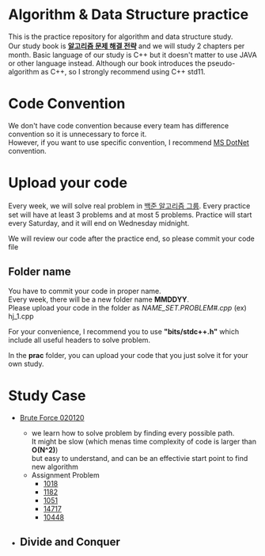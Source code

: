 
# Algorithm & Data Structure practice

This is the practice repository for algorithm and data structure study.  
Our study book is **[알고리즘 문제 해결 전략](https://book.algospot.com/index.html)** and we will study 2 chapters per month.
Basic language of our study is C++ but it doesn't matter to use JAVA or other language instead. Although our book introduces the pseudo-algorithm as C++, so I strongly recommend using C++ std11.


# Code Convention

We don't have code convention because every team has difference convention so it is unnecessary to force it.  
However, if you want to use specific convention, I recommend [MS DotNet](https://docs.microsoft.com/ko-kr/dotnet/csharp/programming-guide/inside-a-program/coding-conventions) convention.

# Upload your code

Every week, we will solve real problem in [백준 알고리즘 그룹](https://www.acmicpc.net/group/practice/2014/14). Every practice set will have at least 3 problems and at most 5 problems. Practice will start every Saturday, and it will end on Wednesday midnight.  
  
We will review our code after the practice end, so please commit your code file 

## Folder name

You have to commit your code in proper name.  
Every week, there will be a new folder name **MMDDYY**.  
Please upload your code in the folder as *NAME_SET.PROBLEM#.cpp* (ex) hj_1.cpp  
  
For your convenience, I recommend you to use **"bits/stdc++.h"** which include all useful headers to solve problem.

In the **prac** folder, you can upload your code that you just solve it for your own study.


# Study Case
 - [Brute Force 020120](https://github.com/jinialadin1/acmicpc/tree/master/020120)
	 - we learn how to solve problem by finding every possible path.  
	 It might be slow (which menas time complexity of code is larger than **O(N^2)**)  
	 but easy to understand, and can be an effectivie start point to find new algorithm  
   - Assignment Problem
     - [1018](https://www.acmicpc.net/problem/1018)
     - [1182](https://www.acmicpc.net/problem/1182)
     - [1051](https://www.acmicpc.net/problem/1051)
     - [14717](https://www.acmicpc.net/problem/14717)
     - [10448](https://www.acmicpc.net/problem/10448)
     

- Divide and Conquer
	- 
